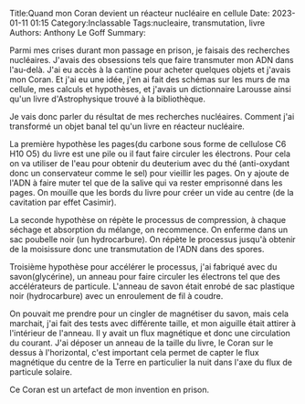 ﻿Title:Quand mon Coran devient un réacteur nucléaire en cellule 
Date: 2023-01-11 01:15
Category:Inclassable
Tags:nucleaire, transmutation, livre
Authors: Anthony Le Goff
Summary:

Parmi mes crises durant mon passage en prison, je faisais des recherches nucléaires. J'avais des obsessions tels que faire transmuter mon ADN dans l'au-delà. J'ai eu accès à la cantine pour acheter quelques objets et j'avais mon Coran. Et j'ai eu une idée, j'en ai fait des schémas sur les murs de ma cellule, mes calculs et hypothèses, et j'avais un dictionnaire Larousse ainsi qu'un livre d'Astrophysique trouvé à la bibliothèque.  

Je vais donc parler du résultat de mes recherches nucléaires. Comment j'ai transformé un objet banal tel qu'un livre en réacteur nucléaire.  

La première hypothèse les pages(du carbone sous forme de cellulose C6 H10 O5) du livre est une pile ou il faut faire circuler les électrons. Pour cela on va utiliser de l'eau pour obtenir du deuterium avec du thé (anti-oxydant donc un conservateur comme le sel) pour vieillir les pages. On y ajoute de l'ADN à faire muter tel que de la salive qui va rester emprisonné dans les pages. On mouille que les bords du livre pour créer un vide au centre (de la cavitation par effet Casimir).

La seconde hypothèse on répète le processus de compression, à chaque séchage et absorption du mélange, on recommence. On enferme dans un sac poubelle noir (un hydrocarbure). On répète le processus jusqu'à obtenir de la moisissure donc une transmutation de l'ADN dans des spores.  

Troisième hypothèse pour accélérer le processus, j'ai fabriqué avec du savon(glycérine), un anneau pour faire circuler les électrons tel que des accélérateurs de particule. L'anneau de savon était enrobé de sac plastique noir (hydrocarbure) avec un enroulement de fil à coudre.  

On pouvait me prendre pour un cingler de magnétiser du savon, mais cela marchait, j'ai fait des tests avec différente taille, et mon aiguille était attirer à l'intérieur de l'anneau. Il y avait un flux magnétique et donc une circulation du courant. J'ai déposer un anneau de la taille du livre, le Coran sur le dessus à l'horizontal, c'est important cela permet de capter le flux magnétique du centre de la Terre en particulier la nuit dans l'axe du flux de particule solaire.  

Ce Coran est un artefact de mon invention en prison.